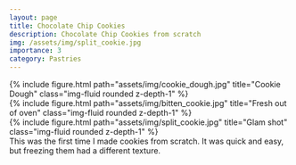 ```yaml
---
layout: page
title: Chocolate Chip Cookies
description: Chocolate Chip Cookies from scratch
img: /assets/img/split_cookie.jpg
importance: 3
category: Pastries
---
```

<div class="row">
    <div class="col-sm mt-3 mt-md-0">
        {% include figure.html path="assets/img/cookie_dough.jpg" title="Cookie Dough" class="img-fluid rounded z-depth-1" %}
    </div>
    <div class="col-sm mt-3 mt-md-0">
        {% include figure.html path="assets/img/bitten_cookie.jpg" title="Fresh out of oven" class="img-fluid rounded z-depth-1" %}
    </div>
</div>
<div class="row">
    <div class="col-sm mt-3 mt-md-0">
        {% include figure.html path="assets/img/split_cookie.jpg" title="Glam shot" class="img-fluid rounded z-depth-1" %}
    </div>
</div>
<div class="caption">
    This was the first time I made cookies from scratch. It was quick and easy, but freezing them had a different texture.
</div>
